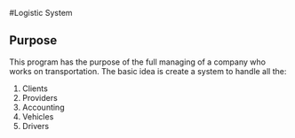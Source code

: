 #Logistic System

## Purpose
This program has the purpose of the full managing of a
company who works on transportation.
The basic idea is create a system to handle all the:

1. Clients
2. Providers
3. Accounting
4. Vehicles
5. Drivers
